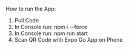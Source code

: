 How  to run the App:

1. Pull Code
2. In Console run: npm i --force
3. In Console run: npm run start
4. Scan QR Code with Expo Go App on Phone
   
